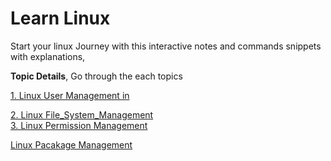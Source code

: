 # Learn Linux 

Start your linux Journey with this interactive notes and commands snippets with explanations, 

**Topic Details**, Go through the each topics 

[1. Linux User Management in ](linux_docks/User_Management.md) <br>

[2. Linux File_System_Management](linux_docks/File_System_Management.md)
<br>
[3.  Linux Permission Management ](linux_docks/Permission_Management.md)
<br>

[Linux Pacakage Management ](linux_docks/Pacakge_Management.md)
